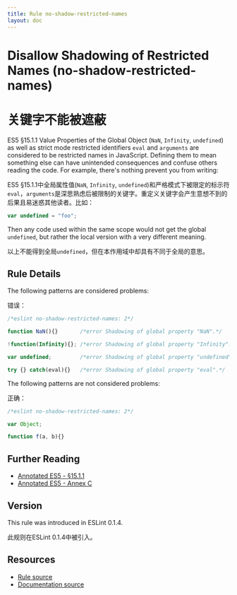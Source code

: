 ```yaml
---
title: Rule no-shadow-restricted-names
layout: doc
---
```

<!-- Note: No pull requests accepted for this file. See README.md in the root directory for details. -->
# Disallow Shadowing of Restricted Names (no-shadow-restricted-names)

# 关键字不能被遮蔽

ES5 §15.1.1 Value Properties of the Global Object (`NaN`, `Infinity`, `undefined`) as well as strict mode restricted identifiers `eval` and `arguments` are considered to be restricted names in JavaScript. Defining them to mean something else can have unintended consequences and confuse others reading the code. For example, there's nothing prevent you from writing:

ES5 §15.1.1中全局属性值(`NaN`, `Infinity`, `undefined`)和严格模式下被限定的标示符`eval`，`arguments`是深思熟虑后被限制的关键字。重定义关键字会产生意想不到的后果且易迷惑其他读者。比如：

```js
var undefined = "foo";
```

Then any code used within the same scope would not get the global `undefined`, but rather the local version with a very different meaning.

以上不能得到全局`undefined`，但在本作用域中却具有不同于全局的意思。

## Rule Details

The following patterns are considered problems:

错误：

```js
/*eslint no-shadow-restricted-names: 2*/

function NaN(){}       /*error Shadowing of global property "NaN".*/

!function(Infinity){}; /*error Shadowing of global property "Infinity".*/

var undefined;         /*error Shadowing of global property "undefined".*/

try {} catch(eval){}   /*error Shadowing of global property "eval".*/
```

The following patterns are not considered problems:

正确：

```js
/*eslint no-shadow-restricted-names: 2*/

var Object;

function f(a, b){}
```

## Further Reading

* [Annotated ES5 - §15.1.1](http://es5.github.io/#x15.1.1)
* [Annotated ES5 - Annex C](http://es5.github.io/#C)

## Version

This rule was introduced in ESLint 0.1.4.

此规则在ESLint 0.1.4中被引入。

## Resources

* [Rule source](https://github.com/eslint/eslint/tree/master/lib/rules/no-shadow-restricted-names.js)
* [Documentation source](https://github.com/eslint/eslint/tree/master/docs/rules/no-shadow-restricted-names.md)
